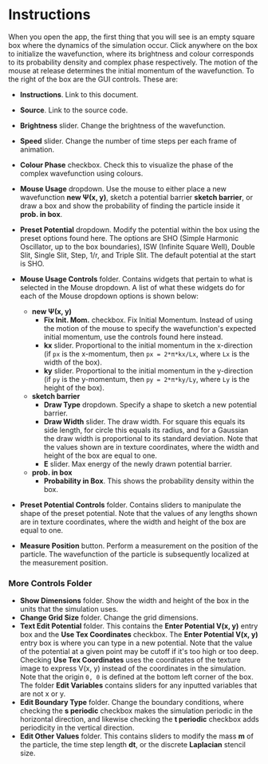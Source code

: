 # Instructions
When you open the app, the first thing that you will see is an empty square box where the dynamics of the simulation occur. 
Click anywhere on the box to initialize the wavefunction, where its brightness and colour corresponds to its probability density and complex phase respectively. The motion of the mouse at release determines the initial momentum of the wavefunction.
To the right of the box are the GUI controls. These are:
- **Instructions**. Link to this document.
- **Source**. Link to the source code.
- **Brightness** slider. Change the brightness of the wavefunction.
- **Speed** slider. Change the number of time steps per each frame of animation.
- **Colour Phase** checkbox. Check this to visualize the phase of the complex wavefunction using colours.
- **Mouse Usage** dropdown. Use the mouse to either place a new wavefunction **new Ψ(x, y)**, sketch a potential barrier **sketch barrier**, or draw a box and show the probability of finding the particle inside it **prob. in box**.
- **Preset Potential** dropdown. Modify the potential within the box using the preset options found here. The options are SHO (Simple Harmonic Oscillator, up to the box boundaries), ISW (Infinite Square Well), Double Slit, Single Slit, Step, 1/r, and Triple Slit. The default potential at the start is SHO.
- **Mouse Usage Controls** folder. Contains widgets that pertain to what is selected in the Mouse dropdown. A list of what these widgets do for each of the Mouse dropdown options is shown below:
    - **new Ψ(x, y)**
        - **Fix Init. Mom.** checkbox. Fix Initial Momentum. Instead of using the motion of the mouse to specify the wavefunction's expected initial momentum, use the controls found here instead.
        - **kx** slider. Proportional to the initial momentum in the x-direction (if `px` is the x-momentum, then `px = 2*π*kx/Lx`, where `Lx` is the width of the box).
        - **ky** slider. Proportional to the initial momentum in the y-direction (if `py` is the y-momentum, then `py = 2*π*ky/Ly`, where `Ly` is the height of the box).
    - **sketch barrier**
        - **Draw Type** dropdown. Specify a shape to sketch a new potential barrier.
        - **Draw Width** slider. The draw width. For square this equals its side length, for circle
        this equals its radius, and for a Gaussian the draw width is proportional to its standard deviation. Note that the values shown are in texture coordinates, where the width and height of the box are equal to one.
        - **E** slider. Max energy of the newly drawn potential barrier.
    - **prob. in box**
        - **Probability in Box**. This shows the probability density within the box.

- **Preset Potential Controls** folder. Contains sliders to manipulate the shape of the preset potential. Note that the values of any lengths shown are in texture coordinates, where the width and height of the box are equal to one.
- **Measure Position** button. Perform a measurement on the position of the particle. The wavefunction of the particle is subsequently localized at the measurement position.
### More Controls Folder
- **Show Dimensions** folder. Show the width and height of the box in the units that the simulation uses.
- **Change Grid Size** folder. Change the grid dimensions.
- **Text Edit Potential** folder. This contains the **Enter Potential V(x, y)** entry box and the **Use Tex Coordinates** checkbox. The **Enter Potential V(x, y)** entry box is where you can type in a
new potential.
Note that the value of the potential at a given point may be cutoff if it's too high or too deep. Checking **Use Tex Coordinates** uses the coordinates of the texture image to express V(x, y) instead of the coordinates in the simulation. Note that the origin `0, 0` is defined at the bottom left corner of the box. The folder **Edit Variables** contains sliders for any inputted variables that are not x or y.
- **Edit Boundary Type** folder. Change the boundary conditions, where checking the **s periodic** checkbox makes the simulation periodic in the horizontal direction, and likewise checking the **t periodic** checkbox adds periodicity in the vertical direction.
- **Edit Other Values** folder. This contains sliders to modify the mass **m** of the particle, the time step length **dt**, or the discrete **Laplacian** stencil size.
